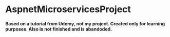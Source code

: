 # AspnetMicroservicesProject

<h4> Based on a tutorial from Udemy, not my project. Created only for learning purposes. Also is not finished and is abandoded. </h4>
